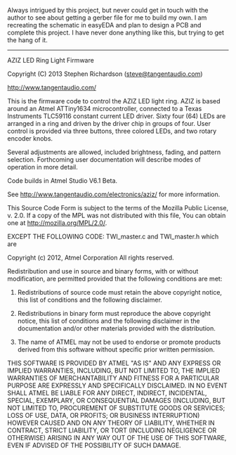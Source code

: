 Always intrigued by this project, but never could get in touch with the author to see about getting a gerber file for me to build my own. I am recreating the schematic in easyEDA and plan to design a PCB and complete this project. I have never done anything like this, but trying to get the hang of it.

----------------------------------

AZIZ LED Ring Light Firmware

Copyright (C) 2013 Stephen Richardson (steve@tangentaudio.com)

http://www.tangentaudio.com/

This is the firmware code to control the AZIZ LED light ring.  AZIZ is based
around an Atmel ATTiny1634 microcontroller, connected to a Texas Instruments
TLC59116 constant current LED driver.  Sixty four (64) LEDs are arranged in
a ring and driven by the driver chip in groups of four.  User control is
provided via three buttons, three colored LEDs, and two rotary encoder knobs.

Several adjustments are allowed, included brightness, fading, and pattern
selection.  Forthcoming user documentation will describe modes of operation
in more detail. 

Code builds in Atmel Studio V6.1 Beta.

See http://www.tangentaudio.com/electronics/aziz/ for more information.

This Source Code Form is subject to the terms of the Mozilla Public
License, v. 2.0. If a copy of the MPL was not distributed with this
file, You can obtain one at http://mozilla.org/MPL/2.0/.


EXCEPT THE FOLLOWING CODE: TWI_master.c and TWI_master.h which are

Copyright (c) 2012, Atmel Corporation All rights reserved.

Redistribution and use in source and binary forms, with or without
modification, are permitted provided that the following conditions are met:
1. Redistributions of source code must retain the above copyright notice,
this list of conditions and the following disclaimer.

2. Redistributions in binary form must reproduce the above copyright notice,
this list of conditions and the following disclaimer in the documentation
and/or other materials provided with the distribution.

3. The name of ATMEL may not be used to endorse or promote products derived
from this software without specific prior written permission.

THIS SOFTWARE IS PROVIDED BY ATMEL "AS IS" AND ANY EXPRESS OR IMPLIED
WARRANTIES, INCLUDING, BUT NOT LIMITED TO, THE IMPLIED WARRANTIES OF
MERCHANTABILITY AND FITNESS FOR A PARTICULAR PURPOSE ARE EXPRESSLY AND
SPECIFICALLY DISCLAIMED. IN NO EVENT SHALL ATMEL BE LIABLE FOR ANY DIRECT,
INDIRECT, INCIDENTAL, SPECIAL, EXEMPLARY, OR CONSEQUENTIAL DAMAGES
(INCLUDING, BUT NOT LIMITED TO, PROCUREMENT OF SUBSTITUTE GOODS OR SERVICES;
LOSS OF USE, DATA, OR PROFITS; OR BUSINESS INTERRUPTION) HOWEVER CAUSED AND
ON ANY THEORY OF LIABILITY, WHETHER IN CONTRACT, STRICT LIABILITY, OR TORT
(INCLUDING NEGLIGENCE OR OTHERWISE) ARISING IN ANY WAY OUT OF THE USE OF
THIS SOFTWARE, EVEN IF ADVISED OF THE POSSIBILITY OF SUCH DAMAGE.
